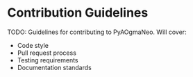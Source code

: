 # Contribution Guidelines

TODO: Guidelines for contributing to PyAOgmaNeo. Will cover:
- Code style
- Pull request process
- Testing requirements
- Documentation standards
